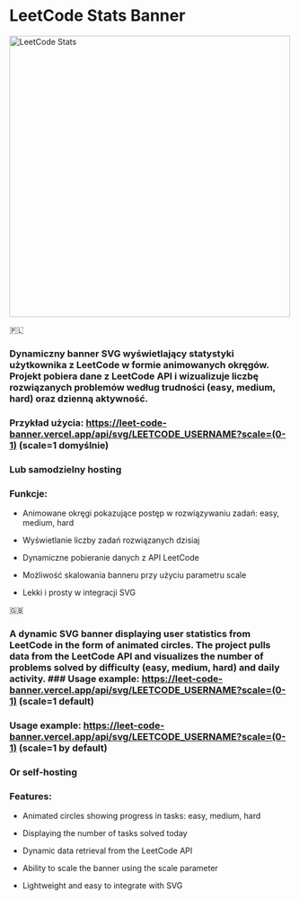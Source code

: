 # LeetCode Stats Banner

<img src="https://leet-code-banner.vercel.app/api/svg/bkrol000" width=500px alt="LeetCode Stats">


🇵🇱

### Dynamiczny banner SVG wyświetlający statystyki użytkownika z LeetCode w formie animowanych okręgów. Projekt pobiera dane z LeetCode API i wizualizuje liczbę rozwiązanych problemów według trudności (easy, medium, hard) oraz dzienną aktywność.

### Przykład użycia: https://leet-code-banner.vercel.app/api/svg/LEETCODE_USERNAME?scale=(0-1) (scale=1 domyślnie)
### Lub samodzielny hosting

### Funkcje:

- Animowane okręgi pokazujące postęp w rozwiązywaniu zadań: easy, medium, hard

- Wyświetlanie liczby zadań rozwiązanych dzisiaj

- Dynamiczne pobieranie danych z API LeetCode

- Możliwość skalowania banneru przy użyciu parametru scale

- Lekki i prosty w integracji SVG

🇬🇧

### A dynamic SVG banner displaying user statistics from LeetCode in the form of animated circles. The project pulls data from the LeetCode API and visualizes the number of problems solved by difficulty (easy, medium, hard) and daily activity. ### Usage example: https://leet-code-banner.vercel.app/api/svg/LEETCODE_USERNAME?scale=(0-1) (scale=1 default)

### Usage example: https://leet-code-banner.vercel.app/api/svg/LEETCODE_USERNAME?scale=(0-1) (scale=1 by default)
### Or self-hosting

### Features:

- Animated circles showing progress in tasks: easy, medium, hard

- Displaying the number of tasks solved today

- Dynamic data retrieval from the LeetCode API

- Ability to scale the banner using the scale parameter

- Lightweight and easy to integrate with SVG
